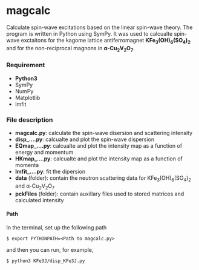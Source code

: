 # magcalc
Calculate spin-wave excitations based on the linear spin-wave theory.  The program is written in Python using SymPy.  It was used to calcualte spin-wave exctaitons for the kagome lattice antiferromagnet **KFe<sub>3</sub>(OH)<sub>6</sub>(SO<sub>4</sub>)<sub>2</sub>** and for the non-reciprocal magnons in **&alpha;-Cu<sub>2</sub>V<sub>2</sub>O<sub>7</sub>**.

### Requirement
  - **Python3**
  - SymPy
  - NumPy
  - Matplotlib
  - lmfit


### File description
  - **magcalc.py**: calculate the spin-wave disersion and scattering intensity
  - **disp_....py**: calcualte and plot the spin-wave dispersion
  - **EQmap_....py**: calcualte and plot the intensity map as a function of energy and momentum
  - **HKmap_....py**: calcualte and plot the intensity map as a function of momenta
  - **lmfit_....py**: fit the dipersion
  - **data** (folder): contain the neutron scattering data for KFe<sub>3</sub>(OH)<sub>6</sub>(SO<sub>4</sub>)<sub>2</sub> and &alpha;-Cu<sub>2</sub>V<sub>2</sub>O<sub>7</sub>
  - **pckFiles** (folder): contain auxillary files used to stored matrices and calculated intensity

#### Path
In the terminal, set up the following path
```
$ export PYTHONPATH=<Path to magcalc.py>
```
and then you can run, for example,
```
$ python3 KFe3J/disp_KFe3J.py
```
